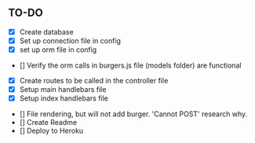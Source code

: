 ## TO-DO

- [x] Create database
- [x] Set up connection file in config
- [x] set up orm file in config
- [] Verify the orm calls in burgers.js file (models folder) are functional
- [x] Create routes to be called in the controller file
- [x] Setup main handlebars file
- [x] Setup index handlebars file
- [] File rendering, but will not add burger. 'Cannot POST' research why.
- [] Create Readme
- [] Deploy to Heroku